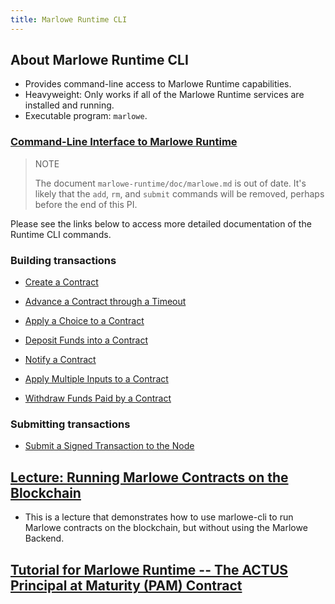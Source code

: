 ```yaml
---
title: Marlowe Runtime CLI
---
```


## About Marlowe Runtime CLI

* Provides command-line access to Marlowe Runtime capabilities.
* Heavyweight: Only works if all of the Marlowe Runtime services are installed and running.
* Executable program: `marlowe`. 

### [Command-Line Interface to Marlowe Runtime](https://github.com/input-output-hk/marlowe-cardano/blob/main/marlowe-runtime/doc/marlowe.md) 

> NOTE 
> 
>  The document `marlowe-runtime/doc/marlowe.md` is out of date. It's likely that the `add`, `rm`, and `submit` commands will be removed, perhaps before the end of this PI. 

Please see the links below to access more detailed documentation of the Runtime CLI commands. 

### Building transactions

* [Create a Contract](https://github.com/input-output-hk/marlowe-cardano/blob/main/marlowe-runtime/doc/marlowe/create.md)

* [Advance a Contract through a Timeout](https://github.com/input-output-hk/marlowe-cardano/blob/main/marlowe-runtime/doc/marlowe/advance.md)

* [Apply a Choice to a Contract](https://github.com/input-output-hk/marlowe-cardano/blob/main/marlowe-runtime/doc/marlowe/choose.md)

* [Deposit Funds into a Contract](https://github.com/input-output-hk/marlowe-cardano/blob/main/marlowe-runtime/doc/marlowe/deposit.md)

* [Notify a Contract](https://github.com/input-output-hk/marlowe-cardano/blob/main/marlowe-runtime/doc/marlowe/notify.md)

* [Apply Multiple Inputs to a Contract](https://github.com/input-output-hk/marlowe-cardano/blob/main/marlowe-runtime/doc/marlowe/apply.md)

* [Withdraw Funds Paid by a Contract](https://github.com/input-output-hk/marlowe-cardano/blob/main/marlowe-runtime/doc/marlowe/withdraw.md)

### Submitting transactions

* [Submit a Signed Transaction to the Node](https://github.com/input-output-hk/marlowe-cardano/blob/main/marlowe-runtime/doc/marlowe/submit.md)

## [Lecture: Running Marlowe Contracts on the Blockchain](https://github.com/input-output-hk/marlowe-cardano/blob/main/marlowe-cli/lectures/04-marlowe-cli-concrete.md)

* This is a lecture that demonstrates how to use marlowe-cli to run Marlowe contracts on the blockchain, but without using the Marlowe Backend. 

## [Tutorial for Marlowe Runtime -- The ACTUS Principal at Maturity (PAM) Contract](https://github.com/input-output-hk/marlowe-cardano/blob/main/marlowe-runtime/doc/tutorial.ipynb)
